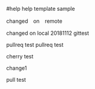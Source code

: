 #help
help template sample


changed　on　remote

changed on local 20181112 gittest

pullreq test
pullreq test

cherry test

change1

pull test

